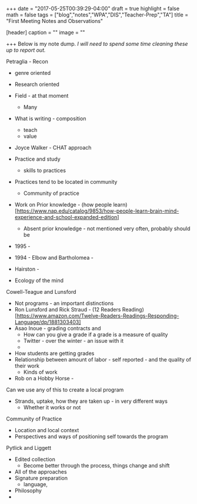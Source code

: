 +++
date = "2017-05-25T00:39:29-04:00"
draft = true
highlight = false
math = false
tags = ["blog","notes","WPA","DIS","Teacher-Prep","TA"]
title = "First Meeting Notes and Observations"

[header]
  caption = ""
  image = ""

+++
Below is my note dump. *I will need to spend some time cleaning these up to report out.*

Petraglia - Recon
* genre oriented
* Research oriented
* Field - at that moment
    * Many
* What is writing - composition
    * teach
    * value
* Joyce Walker - CHAT approach
* Practice and study
    * skills to practices
* Practices tend to be located in community
    * Community of practice
* Work on Prior knowledge - (how people learn) [https://www.nap.edu/catalog/9853/how-people-learn-brain-mind-experience-and-school-expanded-edition]
    * Absent prior knowledge - not mentioned very often, probably should be
* 1995 -

* 1994 - Elbow and Bartholomea -

* Hairston -

* Ecology of the mind

Cowell-Teague and Lunsford
* Not programs - an important distinctions
* Ron Lunsford and Rick Straud - (12 Readers Reading)[https://www.amazon.com/Twelve-Readers-Readings-Responding-Language/dp/1881303403]
* Asao Inoue - grading contracts and
    * How can you give a grade if a grade is a measure of quality
    * Twitter - over the winter - an issue with it
    *
* How students are getting grades
* Relationship between amount of labor - self reported - and the quality of their work
    * Kinds of work
* Rob on a Hobby Horse -

Can we use any of this to create a local program
* Strands, uptake, how they are taken up - in very different ways
    * Whether it works or not

Community of Practice
* Location and local context
* Perspectives and ways of positioning self towards the program

Pytlick and Liggett
* Edited collection
    * Become better through the process, things change and shift
* All of the approaches
* Signature preparation
    * language,
* Philosophy
*
